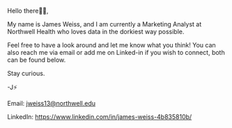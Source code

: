 Hello there👋🏻,

My name is James Weiss, and I am currently a Marketing Analyst at Northwell Health who loves data in the dorkiest way possible.

Feel free to have a look around and let me know what you think! You can also reach me via email or add me on Linked-in if you wish to connect, both can be found below.

Stay curious.

-J⚡

Email:  jweiss13@northwell.edu 

LinkedIn:  https://www.linkedin.com/in/james-weiss-4b835810b/
